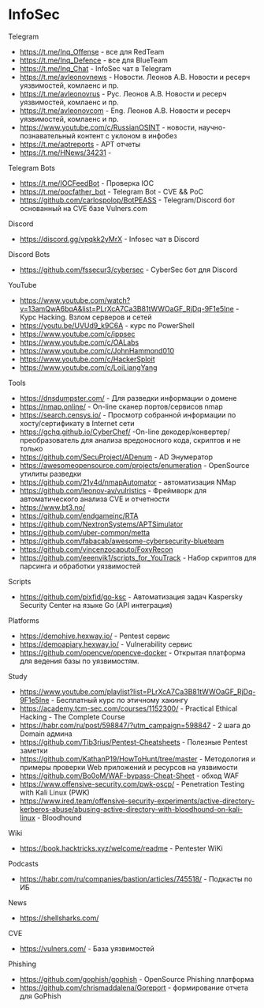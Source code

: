 # InfoSec

Telegram
- https://t.me/Inq_Offense - все для RedTeam
- https://t.me/Inq_Defence - все для BlueTeam
- https://t.me/Inq_Chat - InfoSec чат в Telegram
- https://t.me/avleonovnews - Новости. Леонов А.В. Новости и ресерч уязвимостей, комлаенс и пр.
- https://t.me/avleonovrus - Рус. Леонов А.В. Новости и ресерч уязвимостей, комлаенс и пр.
- https://t.me/avleonovcom - Eng. Леонов А.В. Новости и ресерч уязвимостей, комлаенс и пр.
- https://www.youtube.com/c/RussianOSINT - новости, научно-познавательный контент с уклоном в инфобез
- https://t.me/aptreports - APT отчеты
- https://t.me/HNews/34231 - 

Telegram Bots
- https://t.me/IOCFeedBot - Проверка IOC
- https://t.me/pocfather_bot - Telegram Bot - CVE && PoC
- https://github.com/carlospolop/BotPEASS - Telegram/Discord бот основанный на CVE базе Vulners.com

Discord
- https://discord.gg/vpqkk2yMrX - Infosec чат в Discord

Discord Bots
- https://github.com/fssecur3/cybersec - CyberSec бот для Discord

YouTube
- https://www.youtube.com/watch?v=13amQwA6bqA&list=PLrXcA7Ca3B81tWWOaGF_RjDq-9F1e5Ine - Курс Hacking. Взлом серверов и сетей
- https://youtu.be/UVUd9_k9C6A - курс по PowerShell
- https://www.youtube.com/c/ippsec
- https://www.youtube.com/c/OALabs
- https://www.youtube.com/c/JohnHammond010
- https://www.youtube.com/c/HackerSploit
- https://www.youtube.com/c/LoiLiangYang

Tools
- https://dnsdumpster.com/ - Для разведки информации о домене 
- https://nmap.online/ - On-line сканер портов/сервисов nmap 
- https://search.censys.io/ - Просмотр собранной информации по хосту/сертификату в Internet сети 
- https://gchq.github.io/CyberChef/ -On-line декодер/конвертер/преобразователь для анализа вредоносного кода, скриптов и не только
- https://github.com/SecuProject/ADenum - AD Энумератор
- https://awesomeopensource.com/projects/enumeration - OpenSource утилиты разведки
- https://github.com/21y4d/nmapAutomator - автоматизация NMap
- https://github.com/leonov-av/vulristics - Фреймворк для автоматического анализа CVE и отчетности
- https://www.bt3.no/
- https://github.com/endgameinc/RTA
- https://github.com/NextronSystems/APTSimulator
- https://github.com/uber-common/metta
- https://github.com/fabacab/awesome-cybersecurity-blueteam
- https://github.com/vincenzocaputo/FoxyRecon
- https://github.com/eeenvik1/scripts_for_YouTrack - Набор скриптов для парсинга и обработки уязвимостей

Scripts
- https://github.com/pixfid/go-ksc - Автоматизация задач Kaspersky Security Center на языке Go (API интеграция)

Platforms
- https://demohive.hexway.io/ - Pentest сервис
- https://demoapiary.hexway.io/ - Vulnerability сервис
- https://github.com/opencve/opencve-docker - Открытая платформа для ведения базы по уязвимостям.

Study
- https://www.youtube.com/playlist?list=PLrXcA7Ca3B81tWWOaGF_RjDq-9F1e5Ine - Бесплатный курс по этичному хакингу
- https://academy.tcm-sec.com/courses/1152300/ - Practical Ethical Hacking - The Complete Course
- https://habr.com/ru/post/598847/?utm_campaign=598847 - 2 шага до Domain админа
- https://github.com/Tib3rius/Pentest-Cheatsheets - Полезные Pentest заметки
- https://github.com/KathanP19/HowToHunt/tree/master - Методология и примеры проверки Web приложений и ресурсов на уязвимости 
- https://github.com/Bo0oM/WAF-bypass-Cheat-Sheet - обход WAF
- https://www.offensive-security.com/pwk-oscp/ - Penetration Testing with Kali Linux (PWK)
- https://www.ired.team/offensive-security-experiments/active-directory-kerberos-abuse/abusing-active-directory-with-bloodhound-on-kali-linux - Bloodhound

Wiki
- https://book.hacktricks.xyz/welcome/readme - Pentester WiKi

Podcasts
- https://habr.com/ru/companies/bastion/articles/745518/ - Подкасты по ИБ

News
- https://shellsharks.com/

CVE
- https://vulners.com/ - База уязвимостей

Phishing
- https://github.com/gophish/gophish - OpenSource Phishing платформа
- https://github.com/chrismaddalena/Goreport - формирование отчета для GoPhish
